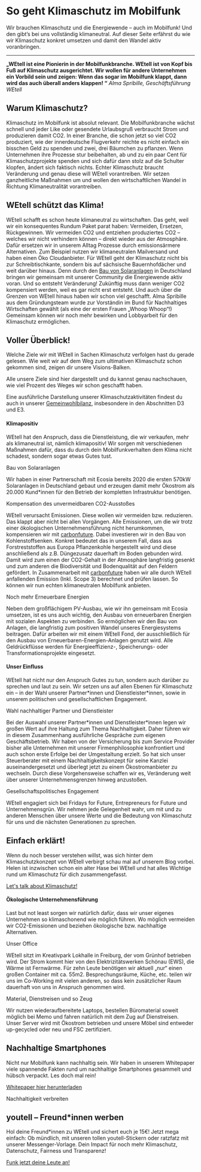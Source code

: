 So geht Klimaschutz im Mobilfunk
==========

Wir brauchen Klimaschutz und die Energiewende – auch im Mobilfunk!
Und den gibt’s bei uns vollständig klimaneutral.
Auf dieser Seite erfährst du wie wir Klimaschutz konkret umsetzen
und damit den Wandel aktiv voranbringen.

----------

**„WEtell ist eine Pionierin in der Mobilfunkbranche. WEtell ist von Kopf bis Fuß auf Klimaschutz ausgerichtet. Wir wollen für andere Unternehmen ein Vorbild sein und zeigen: Wenn das sogar im Mobilfunk klappt, dann wird das auch überall anders klappen! “**
*Alma Spribille, Geschäftsführung WEtell*

Warum Klimaschutz?
----------

Klimaschutz im Mobilfunk ist absolut relevant. Die Mobilfunkbranche wächst schnell und jeder Like oder gesendete Urlaubsgruß verbraucht Strom und produzieren damit CO2. In einer Branche, die schon jetzt so viel CO2 produziert, wie der innerdeutsche Flugverkehr reichte es nicht einfach ein bisschen Geld zu spenden und zwei, drei Bäumchen zu pflanzen.
Wenn Unternehmen ihre Prozesse stur beibehalten, ab und zu ein paar Cent für Klimaschutzprojekte spenden und sich dafür dann stolz auf die Schulter klopfen, ändert sich faktisch nichts.
Echter Klimaschutz braucht Veränderung und genau diese will WEtell vorantreiben. Wir setzen ganzheitliche Maßnahmen um und wollen den wirtschaftlichen Wandel in Richtung Klimaneutralität vorantreiben.

WEtell schützt das Klima!
----------

WEtell schafft es schon heute klimaneutral zu wirtschaften. Das geht, weil wir ein konsequentes Rundum Paket parat haben: Vermeiden, Ersetzen, Rückgewinnen. Wir vermeiden CO2 und entziehen produziertes CO2 – welches wir nicht verhindern können – direkt wieder aus der Atmosphäre. Dafür ersetzen wir in unserem Alltag Prozesse durch emissionsärmere Alternativen. Zum Beispiel nutzen wir klimaneutralen Mailversand und haben einen Öko Cloudanbieter.
Für WEtell geht der Klimaschutz nicht bis zur Schreibtischkante, sondern bis auf sächsische Bauernhofdächer und weit darüber hinaus. Denn durch den [Bau von Solaranlagen](https://www.wetell.de/vision/klimaneutrales-unternehmen-mit-solarpark/) in Deutschland bringen wir gemeinsam mit unserer Community die Energiewende aktiv voran. Und so entsteht Veränderung! Zukünftig muss dann weniger CO2 kompensiert werden, weil es gar nicht erst entsteht.
Und auch über die Grenzen von WEtell hinaus haben wir schon viel geschafft. Alma Spribille aus dem Gründungsteam wurde zur Vorständin im Bund für Nachhaltiges Wirtschaften gewählt (als eine der ersten Frauen „Whoop Whoop“!) Gemeinsam können wir noch mehr bewirken und Lobbyarbeit für den Klimaschutz ermöglichen.

Voller Überblick!
----------

Welche Ziele wir mit WEtell in Sachen Klimaschutz verfolgen hast du gerade gelesen. Wie weit wir auf dem Weg zum ultimativen Klimaschutz schon gekommen sind, zeigen dir unsere Visions-Balken.

Alle unsere Ziele sind hier dargestellt und du kannst genau nachschauen, wie viel Prozent des Weges wir schon geschafft haben.

Eine ausführliche Darstellung unserer Klimaschutzaktivitäten findest du auch in unserer [Gemeinwohlbilanz](https://www.wetell.de/downloads/veroeffentlichungen/2021-10-01_WEtell_GW%C3%96-Bericht.pdf), insbesondere in den Abschnitten D3 und E3.

#### Klimapositiv ####

WEtell hat den Anspruch, dass die Dienstleistung, die wir verkaufen, mehr als klimaneutral ist, nämlich klimapositiv! Wir sorgen mit verschiedenen Maßnahmen dafür, dass du durch dein Mobilfunkverhalten dem Klima nicht schadest, sondern sogar etwas Gutes tust.

Bau von Solaranlagen

Wir haben in einer Partnerschaft mit Ecosia bereits 2020 die ersten 570kW Solaranlagen in Deutschland gebaut und erzeugen damit mehr Ökostrom als 20.000 Kund\*innen für den Betrieb der kompletten Infrastruktur benötigen.

Kompensation des unvermeidbaren CO2-Ausstoßes

WEtell verursacht Emissionen. Diese wollen wir vermeiden bzw. reduzieren. Das klappt aber nicht bei allen Vorgängen. Alle Emissionen, um die wir trotz einer ökologischen Unternehmensführung nicht herumkommen, kompensieren wir mit [carbonfuture](https://www.carbonfuture.earth/de/start). Dabei investieren wir in den Bau von Kohlenstoffsenken. Konkret bedeutet das in unserem Fall, dass aus Forstreststoffen aus Europa Pflanzenkohle hergestellt wird und diese anschließend als z.B. Düngezusatz dauerhaft im Boden gebunden wird. Damit wird zum einen der CO2-Gehalt in der Atmosphäre langfristig gesenkt und zum anderen die Biodiversität und Bodenqualität auf den Feldern gefördert. In Zusammenarbeit mit [carbonfuture](https://www.carbonfuture.earth/de/start) haben wir alle durch WEtell anfallenden Emission (Inkl. Scope 3) berechnet und prüfen lassen. So können wir nun echten klimaneutralen Mobilfunk anbieten.

 Noch mehr Erneuerbare Energien

Neben dem großflächigem PV-Ausbau, wie wir ihn gemeinsam mit Ecosia umsetzen, ist es uns auch wichtig, den Ausbau von erneuerbaren Energien mit sozialen Aspekten zu verbinden.
So ermöglichen wir den Bau von Anlagen, die langfristig zum positiven Wandel unseres Energiesystems beitragen.
Dafür arbeiten wir mit einem WEtell Fond, der ausschließlich für den Ausbau von Erneuerbaren-Energien-Anlagen genutzt wird.
Alle Geldrückflüsse werden für Energieeffizienz-, Speicherungs- oder Transformationsprojekte eingesetzt.

#### Unser Einfluss ####

WEtell hat nicht nur den Anspruch Gutes zu tun, sondern auch darüber zu sprechen und laut zu sein. Wir setzen uns auf allen Ebenen für Klimaschutz ein – in der Wahl unserer Partner\*innen und Dienstleister\*innen, sowie in unserem politischen und gesellschaftlichen Engagement.

Wahl nachhaltiger Partner und Dienstleister

Bei der Auswahl unserer Partner\*innen und Dienstleister\*innen legen wir großen Wert auf ihre Haltung zum Thema Nachhaltigkeit. Daher führen wir in diesem Zusammenhang ausführliche Gespräche zum eigenen Geschäftsbetrieb. Wir haben von der Versicherung bis zum Service Provider bisher alle Unternehmen mit unserer Firmenphilosophie konfrontiert und auch schon erste Erfolge bei der Umgestaltung erzielt. So hat sich unser Steuerberater mit einem Nachhaltigkeitskonzept für seine Kanzlei auseinandergesetzt und überlegt jetzt zu einem Ökostromanbieter zu wechseln. Durch diese Vorgehensweise schaffen wir es, Veränderung weit über unserer Unternehmensgrenzen hinweg anzustoßen.

Gesellschaftspolitisches Engagement

WEtell engagiert sich bei Fridays for Future, Entrepreneurs for Future und Unternehmensgrün. Wir nehmen jede Gelegenheit wahr, um mit und zu anderen Menschen über unsere Werte und die Bedeutung von Klimaschutz für uns und die nächsten Generationen zu sprechen.

Einfach erklärt!
----------

Wenn du noch besser verstehen willst, was sich hinter dem Klimaschutzkonzept von WEtell verbirgt schau mal auf unserem Blog vorbei. Helen ist inzwischen schon ein alter Hase bei WEtell und hat alles Wichtige rund um Klimaschutz für dich zusammengefasst.

[Let's talk about Klimaschutz!](https://www.wetell.de/ueber-uns/news/gruen-machen-statt-gruen-waschen-das-wetell-klimakonzept/)

#### Ökologische Unternehmensführung ####

Last but not least sorgen wir natürlich dafür, dass wir unser eigenes Unternehmen so klimaschonend wie möglich führen. Wo möglich vermeiden wir CO2-Emissionen und beziehen ökologische bzw. nachhaltige Alternativen.

Unser Office

WEtell sitzt im Kreativpark Lokhalle in Freiburg, der vom Grünhof betrieben wird. Der Strom kommt hier von den Elektrizitätswerken Schönau (EWS), die Wärme ist Fernwärme. Für zehn Leute benötigen wir aktuell „nur“ einen großen Container mit ca. 55m2. Besprechungsräume, Küche, etc. teilen wir uns im Co-Working mit vielen anderen, so dass kein zusätzlicher Raum dauerhaft von uns in Anspruch genommen wird.

Material, Dienstreisen und so Zeug

Wir nutzen wiederaufbereitete Laptops, bestellen Büromaterial soweit möglich bei Memo und fahren natürlich mit dem Zug auf Dienstreisen. Unser Server wird mit Ökostrom betrieben und unsere Möbel sind entweder up-gecycled oder neu und FSC zertifiziert.

Nachhaltige
Smartphones
----------

Nicht nur Mobilfunk kann nachhaltig sein. Wir haben in unserem Whitepaper viele spannende Fakten rund um nachhaltige Smartphones gesammelt und hübsch verpackt. Les doch mal rein!

[Whitepaper hier herunterladen](https://www.wetell.de/ueber-uns/whitepaper/)

Nachhaltigkeit verbreiten

youtell – Freund\*innen werben
----------

Hol deine Freund\*innen zu WEtell und sichert euch je 15€!
Jetzt mega einfach: Ob mündlich, mit unseren tollen youtell-Stickern oder ratzfatz mit unserer Messenger-Vorlage.
Dein Impact für noch mehr Klimaschutz, Datenschutz, Fairness und Transparenz!

[Funk jetzt deine Leute an!](https://wetell.de/youtell/)
